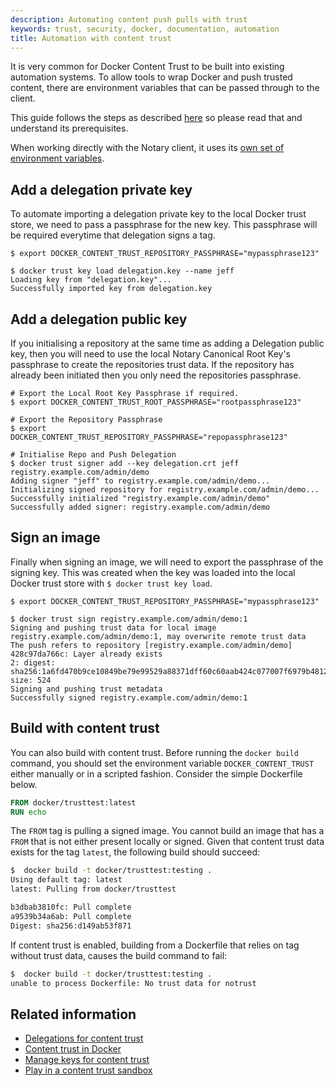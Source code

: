 ```yaml
---
description: Automating content push pulls with trust
keywords: trust, security, docker, documentation, automation
title: Automation with content trust
---
```


It is very common for Docker Content Trust to be built into existing automation
systems. To allow tools to wrap Docker and push trusted content, there are 
environment variables that can be passed through to the client. 

This guide follows the steps as described 
[here](index.md#signing-images-with-docker-content-trust) so please read 
that and understand its prerequisites. 

When working directly with the Notary client, it uses its [own set of environment variables](../../../notary/reference/client-config.md#environment-variables-optional).

## Add a delegation private key

To automate importing a delegation private key to the local Docker trust store, we 
need to pass a passphrase for the new key. This passphrase will be required 
everytime that delegation signs a tag. 

```
$ export DOCKER_CONTENT_TRUST_REPOSITORY_PASSPHRASE="mypassphrase123"

$ docker trust key load delegation.key --name jeff
Loading key from "delegation.key"...
Successfully imported key from delegation.key
```

## Add a delegation public key

If you initialising a repository at the same time as adding a Delegation
public key, then you will need to use the local Notary Canonical Root Key's 
passphrase to create the repositories trust data. If the repository has already 
been initiated then you only need the repositories passphrase. 

```
# Export the Local Root Key Passphrase if required.
$ export DOCKER_CONTENT_TRUST_ROOT_PASSPHRASE="rootpassphrase123"

# Export the Repository Passphrase
$ export DOCKER_CONTENT_TRUST_REPOSITORY_PASSPHRASE="repopassphrase123"

# Initialise Repo and Push Delegation
$ docker trust signer add --key delegation.crt jeff registry.example.com/admin/demo
Adding signer "jeff" to registry.example.com/admin/demo...
Initializing signed repository for registry.example.com/admin/demo...
Successfully initialized "registry.example.com/admin/demo"
Successfully added signer: registry.example.com/admin/demo
```

## Sign an image

Finally when signing an image, we will need to export the passphrase of the 
signing key. This was created when the key was loaded into the local Docker 
trust store with `$ docker trust key load`.

```
$ export DOCKER_CONTENT_TRUST_REPOSITORY_PASSPHRASE="mypassphrase123"

$ docker trust sign registry.example.com/admin/demo:1
Signing and pushing trust data for local image registry.example.com/admin/demo:1, may overwrite remote trust data
The push refers to repository [registry.example.com/admin/demo]
428c97da766c: Layer already exists
2: digest: sha256:1a6fd470b9ce10849be79e99529a88371dff60c60aab424c077007f6979b4812 size: 524
Signing and pushing trust metadata
Successfully signed registry.example.com/admin/demo:1
```

## Build with content trust

You can also build with content trust. Before running the `docker build` command, 
you should set the environment variable `DOCKER_CONTENT_TRUST` either manually or 
in a scripted fashion. Consider the simple Dockerfile below.

```dockerfile
FROM docker/trusttest:latest
RUN echo
```

The `FROM` tag is pulling a signed image. You cannot build an image that has a
`FROM` that is not either present locally or signed. Given that content trust
data exists for the tag `latest`, the following build should succeed:

```bash
$  docker build -t docker/trusttest:testing .
Using default tag: latest
latest: Pulling from docker/trusttest

b3dbab3810fc: Pull complete
a9539b34a6ab: Pull complete
Digest: sha256:d149ab53f871
```

If content trust is enabled, building from a Dockerfile that relies on tag 
without trust data, causes the build command to fail:

```bash
$  docker build -t docker/trusttest:testing .
unable to process Dockerfile: No trust data for notrust
```

## Related information

* [Delegations for content trust](trust_delegation.md)
* [Content trust in Docker](index.md)
* [Manage keys for content trust](trust_key_mng.md)
* [Play in a content trust sandbox](trust_sandbox.md)
